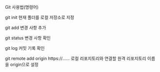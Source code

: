 Git 사용법(명령어)

git init
현재 폴더를 로컬 저장소로 지정

git add
변경 사항 추가

git status
변경 사항 확인

git log
커밋 기록 확인

git remote add origin https://......
로컬 리포지토리와 연결할 원격 리포지토리 이름을 origin으로 설정